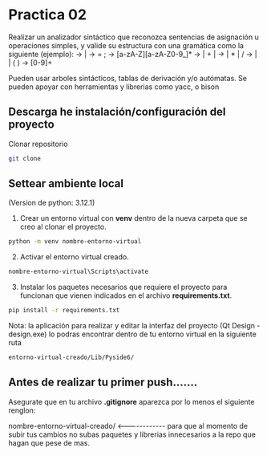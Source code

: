 # Practica 02

Realizar un analizador sintáctico que reconozca sentencias de asignación u operaciones simples,  y valide su estructura con una gramática como la siguiente (ejemplo):
<program>  -> <assignment> | <assignment> <program>
<assignment> -> <identifier> = <expression> ;
<identifier>   -> [a-zA-Z][a-zA-Z0-9_]*
<expression> -> <term> | <term> + <expression> | <term>
<expression>
<term>       -> <factor> | <factor> * <term> | <factor> / <term>
<factor>     -> <identifier> | <number> | ( <expression> )
<number>     -> [0-9]+


Pueden usar arboles sintácticos, tablas de derivación y/o autómatas. Se pueden apoyar con herramientas y librerias como yacc, o bison


## Descarga he instalación/configuración del proyecto

Clonar  repositorio

```bash
git clone
```

## Settear ambiente local
(Version de python: 3.12.1)

1. Crear un entorno virtual con **venv** dentro de la nueva carpeta que se creo al clonar el proyecto.

```bash
python -m venv nombre-entorno-virtual
```

2. Activar el entorno virtual creado.
```bash
nombre-entorno-virtual\Scripts\activate
```

3. Instalar los paquetes necesarios que requiere el proyecto para funcionan que vienen indicados en el archivo **requirements.txt**.
```bash
pip install -r requirements.txt
```

Nota: la aplicación para realizar y editar la interfaz del proyecto (Qt Design - design.exe) lo podras encontrar dentro de tu entorno virtual en la siguiente ruta
```bash
entorno-virtual-creado/Lib/Pyside6/
```

## Antes de realizar tu primer push.......
Asegurate que en tu archivo **.gitignore** aparezca por lo menos el siguiente renglon:

nombre-entorno-virtual-creado/  <------------ para que al momento de subir tus cambios no subas paquetes y librerias innecesarios a la repo que hagan que pese de mas.